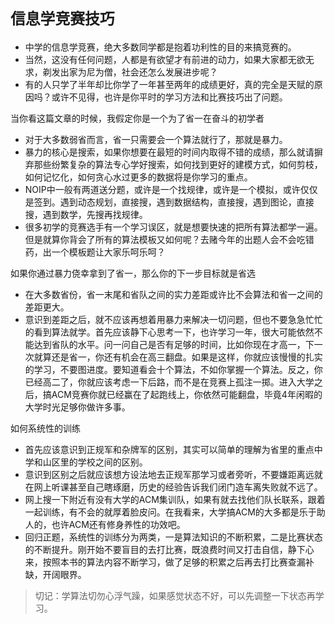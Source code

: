 # `信息学竞赛技巧`


- 中学的信息学竞赛，绝大多数同学都是抱着功利性的目的来搞竞赛的。
- 当然，这没有任何问题，人都是有欲望才有前进的动力，如果大家都无欲无求，剃发出家为尼为僧，社会还怎么发展进步呢？
- 有的人只学了半年却比你学了一年甚至两年的成绩更好，真的完全是天赋的原因吗？或许不见得，也许是你平时的学习方法和比赛技巧出了问题。


当你看这篇文章的时候，我假定你是一个为了省一在奋斗的初学者
- 对于大多数弱省而言，省一只需要会一个算法就行了，那就是暴力。
- 暴力的核心是搜索，如果你想要在最短的时间内取得不错的成绩，那么就请摒弃那些纷繁复杂的算法专心学好搜索，如何找到更好的建模方式，如何剪枝，如何记忆化，如何贪心水过更多的数据将是你学习的重点。
- NOIP中一般有两道送分题，或许是一个找规律，或许是一个模拟，或许仅仅是签到。遇到动态规划，直接搜，遇到数据结构，直接搜，遇到图论，直接搜，遇到数学，先搜再找规律。
- 很多初学的竞赛选手有一个学习误区，就是想要快速的把所有算法都学一遍。但是就算你背会了所有的算法模板又如何呢？去赌今年的出题人会不会吃错药，出一个模板题让大家乐呵乐呵？

如果你通过暴力侥幸拿到了省一，那么你的下一步目标就是省选
- 在大多数省份，省一末尾和省队之间的实力差距或许比不会算法和省一之间的差距更大。
- 意识到差距之后，就不应该再想着用暴力来解决一切问题，但也不要急急忙忙的看到算法就学。首先应该静下心思考一下，也许学习一年，很大可能依然不能达到省队的水平。问一问自己是否有足够的时间，比如你现在才高一，下一次就算还是省一，你还有机会在高三翻盘。如果是这样，你就应该慢慢的扎实的学习，不要图进度。要知道看会十个算法，不如你掌握一个算法。反之，你已经高二了，你就应该考虑一下后路，而不是在竞赛上孤注一掷。进入大学之后，搞ACM竞赛你就已经赢在了起跑线上，你依然可能翻盘，毕竟4年闲暇的大学时光足够你做许多事。

如何系统性的训练
- 首先应该意识到正规军和杂牌军的区别，其实可以简单的理解为省里的重点中学和山区里的学校之间的区别。
- 意识到区别之后就应该想方设法地去正规军那学习或者旁听，不要嫌距离远就在网上听课甚至自己瞎琢磨，历史的经验告诉我们闭门造车离失败就不远了。
- 网上搜一下附近有没有大学的ACM集训队，如果有就去找他们队长联系，跟着一起训练，有不会的就厚着脸皮问。在我看来，大学搞ACM的大多都是乐于助人的，也许ACM还有修身养性的功效吧。
- 回归正题，系统性的训练分为两类，一是算法知识的不断积累，二是比赛状态的不断提升。刚开始不要盲目的去打比赛，既浪费时间又打击自信，静下心来，按照本书的算法内容不断学习，做了足够的积累之后再去打比赛查漏补缺，开阔眼界。

> 切记：学算法切勿心浮气躁，如果感觉状态不好，可以先调整一下状态再学习。
